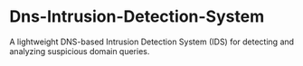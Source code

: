 # Dns-Intrusion-Detection-System
A lightweight DNS-based Intrusion Detection System (IDS) for detecting and analyzing suspicious domain queries.
